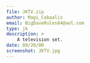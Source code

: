 ```yaml
---
file: JKTV.zip
author: Magi_Cabaalis
email: BigDaveRules84@aol.com
type: jk
description: >
    A television set.
date: 09/20/00
screenshot: JKTV.jpg
---
```

